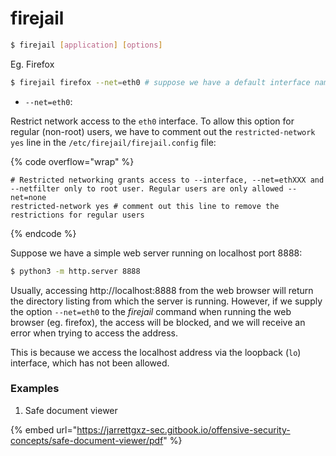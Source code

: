 # firejail

```bash
$ firejail [application] [options]
```

Eg. Firefox

```bash
$ firejail firefox --net=eth0 # suppose we have a default interface named eth0
```

* `--net=eth0`:

Restrict network access to the `eth0` interface. To allow this option for regular (non-root) users, we have to comment out the `restricted-network yes` line  in the `/etc/firejail/firejail.config` file:

{% code overflow="wrap" %}
```vim
# Restricted networking grants access to --interface, --net=ethXXX and --netfilter only to root user. Regular users are only allowed --net=none
restricted-network yes # comment out this line to remove the restrictions for regular users
```
{% endcode %}

Suppose we have a simple web server running on localhost port 8888:

```bash
$ python3 -m http.server 8888
```

Usually, accessing http://localhost:8888 from the web browser will return the directory listing from which the server is running. However, if we supply the option `--net=eth0` to the _firejail_ command when running the web browser (eg. firefox), the access will be blocked, and we will receive an error when trying to access the address.

This is because we access the localhost address via the loopback (`lo`) interface, which has not been allowed.

### Examples

1. Safe document viewer&#x20;

{% embed url="https://jarrettgxz-sec.gitbook.io/offensive-security-concepts/safe-document-viewer/pdf" %}
